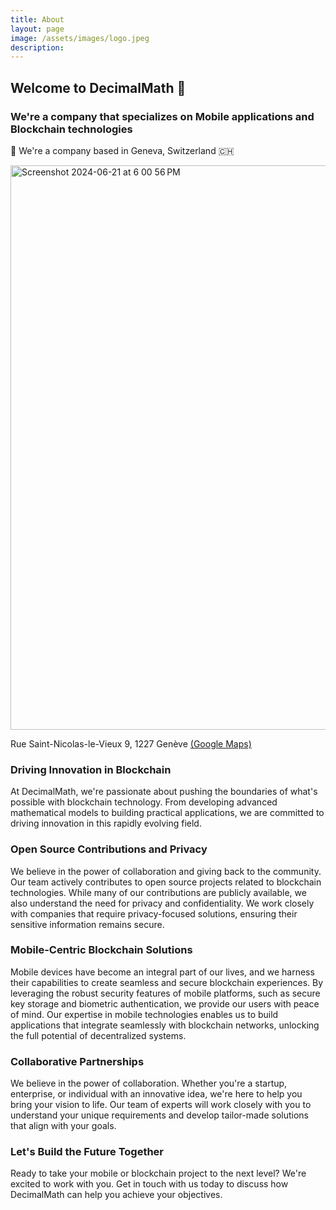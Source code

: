 ```yaml
---
title: About
layout: page
image: /assets/images/logo.jpeg
description: 
---
```

## Welcome to DecimalMath 👋

### We're a company that specializes on Mobile applications and Blockchain technologies

📍 We're a company based in Geneva, Switzerland 🇨🇭

<img width="903" alt="Screenshot 2024-06-21 at 6 00 56 PM" src="https://github.com/decimalMath/.github/assets/532450/82433bee-c314-4b09-b0e4-7e7b37b2e506">

Rue Saint-Nicolas-le-Vieux 9, 1227 Genève [(Google Maps)](https://maps.app.goo.gl/emHR7WuPVApAFQSy6)

### Driving Innovation in Blockchain
At DecimalMath, we're passionate about pushing the boundaries of what's possible with blockchain technology. From developing advanced mathematical models to building practical applications, we are committed to driving innovation in this rapidly evolving field.

### Open Source Contributions and Privacy
We believe in the power of collaboration and giving back to the community. Our team actively contributes to open source projects related to blockchain technologies. While many of our contributions are publicly available, we also understand the need for privacy and confidentiality. We work closely with companies that require privacy-focused solutions, ensuring their sensitive information remains secure.

### Mobile-Centric Blockchain Solutions
Mobile devices have become an integral part of our lives, and we harness their capabilities to create seamless and secure blockchain experiences. By leveraging the robust security features of mobile platforms, such as secure key storage and biometric authentication, we provide our users with peace of mind. Our expertise in mobile technologies enables us to build applications that integrate seamlessly with blockchain networks, unlocking the full potential of decentralized systems.

### Collaborative Partnerships
We believe in the power of collaboration. Whether you're a startup, enterprise, or individual with an innovative idea, we're here to help you bring your vision to life. Our team of experts will work closely with you to understand your unique requirements and develop tailor-made solutions that align with your goals.

### Let's Build the Future Together
Ready to take your mobile or blockchain project to the next level? We're excited to work with you. Get in touch with us today to discuss how DecimalMath can help you achieve your objectives.
